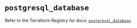# `postgresql_database`

Refer to the Terraform Registry for docs: [`postgresql_database`](https://registry.terraform.io/providers/cyrilgdn/postgresql/1.21.0/docs/resources/database).
